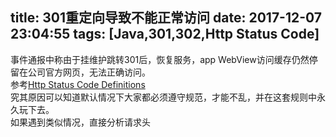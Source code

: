 title: 301重定向导致不能正常访问
date: 2017-12-07 23:04:55
tags: [Java,301,302,Http Status Code]
---
事件通报中称由于挂维护跳转301后，恢复服务，app WebView访问缓存仍然停留在公司官方网页，无法正确访问。  
参考[Http Status Code Definitions](https://www.w3.org/Protocols/rfc2616/rfc2616-sec10.html)  
究其原因可以知道默认情况下大家都必须遵守规范，才能不乱，并在这套规则中永久玩下去。  
如果遇到类似情况，直接分析请求头